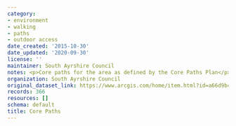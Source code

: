 ```yaml
---
category:
- environment
- walking
- paths
- outdoor access
date_created: '2015-10-30'
date_updated: '2020-09-30'
license: ''
maintainer: South Ayrshire Council
notes: <p>Core paths for the area as defined by the Core Paths Plan</p>
organization: South Ayrshire Council
original_dataset_link: https://www.arcgis.com/home/item.html?id=a66d9b403ee44e0cbe2f51f019c380d3
records: 366
resources: []
schema: default
title: Core Paths
---
```

